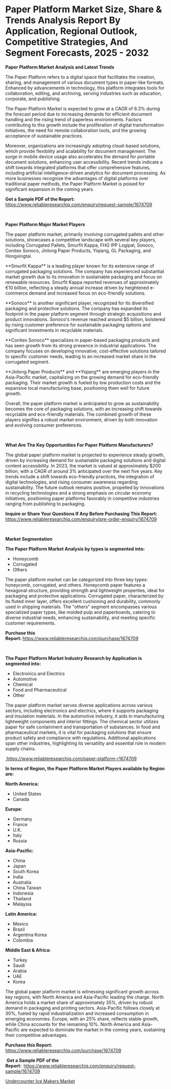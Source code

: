 <p><h1>Paper Platform Market Size, Share & Trends Analysis Report By Application, Regional Outlook, Competitive Strategies, And Segment Forecasts, 2025 - 2032</h1></p><p><strong>Paper Platform Market Analysis and Latest Trends</strong></p>
<p><p>The Paper Platform refers to a digital space that facilitates the creation, sharing, and management of various document types in paper-like formats. Enhanced by advancements in technology, this platform integrates tools for collaboration, editing, and archiving, serving industries such as education, corporate, and publishing. </p><p>The Paper Platform Market is expected to grow at a CAGR of 6.3% during the forecast period due to increasing demands for efficient document handling and the rising trend of paperless environments. Factors contributing to this growth include the proliferation of digital transformation initiatives, the need for remote collaboration tools, and the growing acceptance of sustainable practices. </p><p>Moreover, organizations are increasingly adopting cloud-based solutions, which provide flexibility and scalability for document management. The surge in mobile device usage also accelerates the demand for portable document solutions, enhancing user accessibility. Recent trends indicate a shift towards integrated platforms that offer comprehensive features, including artificial intelligence-driven analytics for document processing. As more businesses recognize the advantages of digital platforms over traditional paper methods, the Paper Platform Market is poised for significant expansion in the coming years.</p></p>
<p><strong>Get a Sample PDF of the Report:&nbsp;</strong> <a href="https://www.reliableresearchiq.com/enquiry/request-sample/1674709?utm_campaign=2257&utm_medium=2&utm_source=Github&utm_content=ia&utm_term=06022025&utm_id=paper-platform">https://www.reliableresearchiq.com/enquiry/request-sample/1674709</a></p>
<p>&nbsp;</p>
<p><strong>Paper Platform Major Market Players</strong></p>
<p><p>The paper platform market, primarily involving corrugated pallets and other solutions, showcases a competitive landscape with several key players, including Corrugated Pallets, Smurfit Kappa, FHG IPP Logipal, Sonoco, Conitex Sonoco, Jinlong Paper Products, Yiqiang, GL Packaging, and Hongxingtai.</p><p>**Smurfit Kappa** is a leading player known for its extensive range of corrugated packaging solutions. The company has experienced substantial market growth due to its innovation in sustainable packaging and focus on renewable resources. Smurfit Kappa reported revenues of approximately €10 billion, reflecting a steady annual increase driven by heightened e-commerce demand and increased focus on eco-friendly solutions.</p><p>**Sonoco** is another significant player, recognized for its diversified packaging and protective solutions. The company has expanded its footprint in the paper platform segment through strategic acquisitions and product innovations. Sonoco's revenue reached around $5 billion, bolstered by rising customer preference for sustainable packaging options and significant investments in recyclable materials.</p><p>**Conitex Sonoco** specializes in paper-based packaging products and has seen growth from its strong presence in industrial applications. The company focuses on developing innovative, cost-effective solutions tailored to specific customer needs, leading to an increased market share in the corrugated segment.</p><p>**Jinlong Paper Products** and **Yiqiang** are emerging players in the Asia-Pacific market, capitalizing on the growing demand for eco-friendly packaging. Their market growth is fueled by low production costs and the expansive local manufacturing base, positioning them well for future growth.</p><p>Overall, the paper platform market is anticipated to grow as sustainability becomes the core of packaging solutions, with an increasing shift towards recyclable and eco-friendly materials. The combined growth of these players signifies a robust market environment, driven by both innovation and evolving consumer preferences.</p></p>
<p>&nbsp;</p>
<p><strong>What Are The Key Opportunities For Paper Platform Manufacturers?</strong></p>
<p><p>The global paper platform market is projected to experience steady growth, driven by increasing demand for sustainable packaging solutions and digital content accessibility. In 2023, the market is valued at approximately $200 billion, with a CAGR of around 3% anticipated over the next five years. Key trends include a shift towards eco-friendly practices, the integration of digital technologies, and rising consumer awareness regarding sustainability. The future outlook remains positive, propelled by innovations in recycling technologies and a strong emphasis on circular economy initiatives, positioning paper platforms favorably in competitive industries ranging from publishing to packaging.</p></p>
<p><strong>Inquire or Share Your Questions If Any Before Purchasing This Report:</strong> <a href="https://www.reliableresearchiq.com/enquiry/pre-order-enquiry/1674709?utm_campaign=2257&utm_medium=2&utm_source=Github&utm_content=ia&utm_term=06022025&utm_id=paper-platform">https://www.reliableresearchiq.com/enquiry/pre-order-enquiry/1674709</a></p>
<p>&nbsp;</p>
<p><strong>Market Segmentation</strong></p>
<p><strong>The Paper Platform Market Analysis by types is segmented into:</strong></p>
<p><ul><li>Honeycomb</li><li>Corrugated</li><li>Others</li></ul></p>
<p><p>The paper platform market can be categorized into three key types: honeycomb, corrugated, and others. Honeycomb paper features a hexagonal structure, providing strength and lightweight properties, ideal for packaging and protective applications. Corrugated paper, characterized by its fluted inner layer, offers excellent cushioning and durability, commonly used in shipping materials. The "others" segment encompasses various specialized paper types, like molded pulp and paperboards, catering to diverse industrial needs, enhancing sustainability, and meeting specific customer requirements.</p></p>
<p><strong>Purchase this Report:&nbsp;</strong><a href="https://www.reliableresearchiq.com/purchase/1674709?utm_campaign=2257&utm_medium=2&utm_source=Github&utm_content=ia&utm_term=06022025&utm_id=paper-platform">https://www.reliableresearchiq.com/purchase/1674709</a></p>
<p>&nbsp;</p>
<p><strong>The Paper Platform Market Industry Research by Application is segmented into:</strong></p>
<p><ul><li>Electronics and Electrics</li><li>Automotive</li><li>Chemical</li><li>Food and Pharmaceutical</li><li>Other</li></ul></p>
<p><p>The paper platform market serves diverse applications across various sectors, including electronics and electrics, where it supports packaging and insulation materials. In the automotive industry, it aids in manufacturing lightweight components and interior fittings. The chemical sector utilizes paper for safe containment and transportation of substances. In food and pharmaceutical markets, it is vital for packaging solutions that ensure product safety and compliance with regulations. Additional applications span other industries, highlighting its versatility and essential role in modern supply chains.</p></p>
<p><a href="https://www.reliableresearchiq.com/paper-platform-r1674709?utm_campaign=2257&utm_medium=2&utm_source=Github&utm_content=ia&utm_term=06022025&utm_id=paper-platform">&nbsp;https://www.reliableresearchiq.com/paper-platform-r1674709</a></p>
<p><strong>In terms of Region, the Paper Platform Market Players available by Region are:</strong></p>
<p>
    <p> <strong> North America: </strong>
        <ul>
            <li>United States</li>
            <li>Canada</li>
        </ul>
        </p> 
    <p> <strong> Europe: </strong>
        <ul>
            <li>Germany</li>
            <li>France</li>
            <li>U.K.</li>
            <li>Italy</li>
            <li>Russia</li>
        </ul>
        </p> 
    <p> <strong> Asia-Pacific: </strong>
        <ul>
            <li>China</li>
            <li>Japan</li>
            <li>South Korea</li>
            <li>India</li>
            <li>Australia</li>
            <li>China Taiwan</li>
            <li>Indonesia</li>
            <li>Thailand</li>
            <li>Malaysia</li>
        </ul>
        </p> 
    <p> <strong> Latin America: </strong>
        <ul>
            <li>Mexico</li>
            <li>Brazil</li>
            <li>Argentina Korea</li>
            <li>Colombia</li>
        </ul>
        </p> 
    <p> <strong> Middle East & Africa: </strong>
        <ul>
            <li>Turkey</li>
            <li>Saudi</li>
            <li>Arabia</li>
            <li>UAE</li>
            <li>Korea</li>
        </ul>
    </p>
    </p>
<p><p>The global paper platform market is witnessing significant growth across key regions, with North America and Asia-Pacific leading the charge. North America holds a market share of approximately 35%, driven by robust demand in packaging and printing sectors. Asia-Pacific follows closely at 30%, fueled by rapid industrialization and increased consumption in emerging economies. Europe, with an 25% share, reflects stable growth, while China accounts for the remaining 10%. North America and Asia-Pacific are expected to dominate the market in the coming years, sustaining their competitive advantages.</p></p>
<p><strong>Purchase this Report: </strong><a href="https://www.reliableresearchiq.com/purchase/1674709?utm_campaign=2257&utm_medium=2&utm_source=Github&utm_content=ia&utm_term=06022025&utm_id=paper-platform">https://www.reliableresearchiq.com/purchase/1674709</a></p>
<p>&nbsp;<strong>Get a Sample PDF of the Report:&nbsp;&nbsp;</strong><a href="https://www.reliableresearchiq.com/enquiry/request-sample/1674709?utm_campaign=2257&utm_medium=2&utm_source=Github&utm_content=ia&utm_term=06022025&utm_id=paper-platform">https://www.reliableresearchiq.com/enquiry/request-sample/1674709</a></p>
<p><strong></strong></p>
<p><p><a href="https://github.com/hillsmyung726/Market-Research-Report-List-1/blob/main/undercounter-ice-makers-market.md?utm_campaign=2257&utm_medium=2&utm_source=Github&utm_content=ia&utm_term=06022025&utm_id=paper-platform">Undercounter Ice Makers Market</a></p></p>